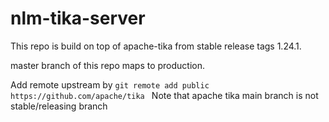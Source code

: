 # nlm-tika-server

This repo is build on top of apache-tika from stable release tags 1.24.1.

master branch of this repo maps to production.

Add remote upstream by
`git remote add public https://github.com/apache/tika
`
Note that apache tika main branch is not stable/releasing branch